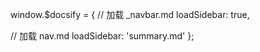 window.$docsify = {
  // 加载 _navbar.md
  loadSidebar: true,

  // 加载 nav.md
  loadSidebar: 'summary.md'
};
